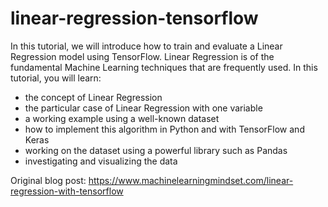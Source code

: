 # linear-regression-tensorflow

In this tutorial, we will introduce how to train and evaluate a Linear Regression model using TensorFlow. Linear Regression is of the fundamental Machine Learning techniques that are frequently used. In this tutorial, you will learn:

* the concept of Linear Regression
* the particular case of Linear Regression with one variable
* a working example using a well-known dataset
* how to implement this algorithm in Python and with TensorFlow and Keras
* working on the dataset using a powerful library such as Pandas
* investigating and visualizing the data

Original blog post: https://www.machinelearningmindset.com/linear-regression-with-tensorflow

